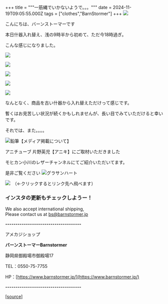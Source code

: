 +++
title = """一筋縄でいかないようで。。。"""
date = 2024-11-19T09:05:55.000Z
tags = ["clothes","BarnStormer"]
+++
[![](https://stat.ameba.jp/user_images/20231023/16/barnstormer-go/b2/03/p/o0420015015354743273.png)](https://ameblo.jp/barnstormer-go/entry-12825670498.html)

こんにちは、バーンストーマーです

本日什器入れ替え、浅の9時半から初めて、ただ今18時過ぎ。

こんな感じになりました。

[![](https://stat.ameba.jp/user_images/20241119/18/barnstormer-go/0e/f6/j/o0466070015511924859.jpg)](https://stat.ameba.jp/user_images/20241119/18/barnstormer-go/0e/f6/j/o0466070015511924859.jpg)

[![](https://stat.ameba.jp/user_images/20241119/18/barnstormer-go/2a/8d/j/o0700046615511924862.jpg)](https://stat.ameba.jp/user_images/20241119/18/barnstormer-go/2a/8d/j/o0700046615511924862.jpg)

[![](https://stat.ameba.jp/user_images/20241119/18/barnstormer-go/6f/35/j/o0700046615511924866.jpg)](https://stat.ameba.jp/user_images/20241119/18/barnstormer-go/6f/35/j/o0700046615511924866.jpg)

[![](https://stat.ameba.jp/user_images/20241119/18/barnstormer-go/64/a6/j/o0700046615511924868.jpg)](https://stat.ameba.jp/user_images/20241119/18/barnstormer-go/64/a6/j/o0700046615511924868.jpg)

[![](https://stat.ameba.jp/user_images/20241119/18/barnstormer-go/61/27/j/o0700046615511924870.jpg)](https://stat.ameba.jp/user_images/20241119/18/barnstormer-go/61/27/j/o0700046615511924870.jpg)

なんとなく、商品を古い什器から入れ替えただけって感じです。

暫くはお見苦しい状況が続くかもしれませんが、長い目でみていただけると幸いです。

それでは、また。。。。

![鉛筆](https://stat100.ameba.jp/blog/ucs/img/char/char3/519.png)【メディア掲載について】

アニチューブ 片野英児【アニキ】にご取材いただきました

モヒカン小川のレザーチャンネルにてご紹介いただいてます。

是非ご覧ください ![グラサンハート](https://stat100.ameba.jp/blog/ucs/img/char/char3/148.png)

[![](https://stat.ameba.jp/user_images/20230412/16/barnstormer-go/6a/23/p/o0108010815269242493.png)](https://www.instagram.com/barnstormer_daily/)　（←クリックするとリンク先へ飛べます）

### インスタの更新もチェックしようー！

We also accept international shipping,  
Please contact us at bs@barnstormer.jp

**\-------------------------------------**

アメカジショップ

**バーンストーマーBarnstormer**

静岡県御殿場市御殿場17

TEL：0550-75-7755

HP：[https://www.barnstormer.jp/](https://www.barnstormer.jp/)

**\-------------------------------------**

[[source]](https://ameblo.jp/barnstormer-go/entry-12875615687.html)
